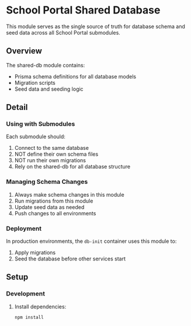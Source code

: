 # School Portal Shared Database

This module serves as the single source of truth for database schema and seed data across all School Portal submodules.

## Overview

The shared-db module contains:

- Prisma schema definitions for all database models
- Migration scripts
- Seed data and seeding logic


## Detail


### Using with Submodules

Each submodule should:
1. Connect to the same database
2. NOT define their own schema files
3. NOT run their own migrations
4. Rely on the shared-db for all database structure

### Managing Schema Changes

1. Always make schema changes in this module
2. Run migrations from this module
3. Update seed data as needed
4. Push changes to all environments

### Deployment

In production environments, the `db-init` container uses this module to:
1. Apply migrations
2. Seed the database before other services start

## Setup

### Development

1. Install dependencies:
   ```bash
   npm install
   ```
